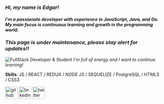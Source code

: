 ### *Hi, my name is Edgar*!
#### *I'm a passionate developer with experience in JavaScript, Java, and Go. My main focus is continuous learning and growth in the programming world.*
### *This page is under maintenance, please stay alert for updates!!*
![FullStack Developer  & Student](https://images.unsplash.com/photo-1560529177-261a781ad3b3?ixlib=rb-1.2.1&q=80&fm=jpg&crop=entropy&cs=tinysrgb&dl=hello-i-m-nik-v8pL84kvTTc-unsplash.jpg)
*I'm full of energy and I want to continue learning!*

**Skills**: JS / REACT / REDUX / NODE JS / SEQUELIZE / PostgreSQL / HTML5 / CSS3

[<img src='https://cdn.jsdelivr.net/npm/simple-icons@3.0.1/icons/github.svg' alt='github' height='40'>](https://github.com/Edgarmontenegro123)  [<img src='https://cdn.jsdelivr.net/npm/simple-icons@3.0.1/icons/linkedin.svg' alt='linkedin' height='40'>](https://www.linkedin.com/in/edgarmontenegro//)  [<img src='https://cdn.jsdelivr.net/npm/simple-icons@3.0.1/icons/twitter.svg' alt='twitter' height='40'>](https://twitter.com/@MontenegroCode)  
